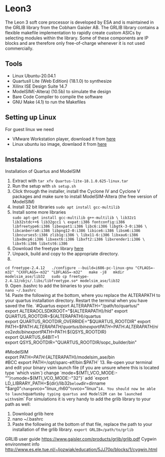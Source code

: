 # Leon3
The Leon 3 soft core processor is developed by ESA and is maintained in the GRLIB library from the Cobham Gaisler AB. The GRLIB library contains a flexible makefile implementation to rapidly create custom ASICs by selecting modules within the library. Some of these components are IP blocks and are therefore only free-of-charge whenever it is not used commercially.

## Tools
- Linux Ubuntu-20.04.1
- QuartusII Lite (Web Edition) (18.1.0) to synthesize
- Xilinx ISE Design Suite 14.7
- ModelSIM(-Altera) (10.5b) to simulate the design
- Bare Code Compiler to compile the software
- GNU Make (4.1) to run the Makefiles

## Setting up Linux
For guest linux we need

- VMware Workstation player, download it from [here](https://my.vmware.com/en/web/vmware/downloads/details?downloadGroup=PLAYER-1610&productId=1039&rPId=55792)
- Linux ubuntu iso image, downlaod it from [here](https://ubuntu.com/download/desktop) 

## Instalations
Installation of Quartus and ModelSIM
1. Extract with `tar xfv Quartus-lite-18.1.0.625-linux.tar`
2. Run the setup with `sh setup.sh`  
3. Click through the installer, install the Cyclone IV and Cyclone V packages and make sure to install ModelSIM-Altera (the free version of ModelSIM)
4. Install 32 bit libraries `sudo apt install gcc-multilib`
5. Install some more libraries  
`sudo apt-get install gcc-multilib g++-multilib \
lib32z1 lib32stdc++6 lib32gcc1 \
expat:i386 fontconfig:i386 libfreetype6:i386 libexpat1:i386 libc6:i386 libgtk-3-0:i386 \
libcanberra0:i386 libpng12-0:i386 libice6:i386 libsm6:i386 libncurses5:i386 zlib1g:i386 \
libx11-6:i386 libxau6:i386 libxdmcp6:i386 libxext6:i386 libxft2:i386 libxrender1:i386 \
libxt6:i386 libxtst6:i386`  
6. Download the freetype library [here](http://download.savannah.gnu.org/releases/freetype/freetype-2.4.12.tar.bz2)  
7. Unpack, build and copy to the appropriate directory.
8. 
`cd freetype-2.4.12  
./configure --build=i686-pc-linux-gnu "CFLAGS=-m32" "CXXFLAGS=-m32" "LDFLAGS=-m32"  
make -j8  
mkdir modelsim_ase/lib32  
sudo cp freetype-2.4.12/objs/.libs/libfreetype.so* modelsim_ase/lib32`      
9. Open .bashrc to add the binaries to your path:  
`nano ~/.bashrc`  
14. Paste the following at the bottom, where you replace the ALTERAPATH to your quartus installation directory. Restart the terminal when you have saved the file.
`#Quartus
export ALTERAPATH="/path/to/quartus/"  
export ALTERAOCLSDKROOT="${ALTERAPATH}/hld"  
export QUARTUS_ROOTDIR=${ALTERAPATH}/quartus  
export QUARTUS_ROOTDIR_OVERRIDE="$QUARTUS_ROOTDIR"  
export PATH=$PATH:${ALTERAPATH}/quartus/bin  
export PATH=$PATH:${ALTERAPATH}/nios2eds/bin  
export PATH=$PATH:${QSYS_ROOTDIR}  
export QUARTUS_64BIT=1  
export QSYS_ROOTDIR="QUARTUS_ROOTDIR/sopc_builder/bin"  

#ModelSIM  
export PATH=$PATH:${ALTERAPATH}/modelsim_ase/bin  
#BCC
export PATH=/opt/sparc-elf/bin:$PATH`  
13. Re-open your terminal and edit your binary vsim launch file (if you are unsure where this is located type `which vsim`)
change `mode=${MTI_VCO_MODE:-""}` to `mode=${MTI_VCO_MODE:-"32"}` add `export LD_LIBRARY_PATH=${dir}/lib32` below `dir=dirname "$arg0"` change `vco="linux_rh60"` to `vco="linux"`
14. You should now be able to launch `quartus` by typing quartus and ModelSIM can be launched with `vsim`
For simulations it is very handy to add the grlib library to your path as well:

 1. Download grlib here
 2. nano ~/.bashrc
 3. Paste the following at the bottom of that file, replace the path to your installation of the grlib library.
 `export GRLIB=/path/to/grlib`

   




GRLIB user guide https://www.gaisler.com/products/grlib/grlib.pdf
Cygwin environment info
http://www.es.ele.tue.nl/~ljozwiak/education/5JJ70p/blocks/1/cygwin.html
